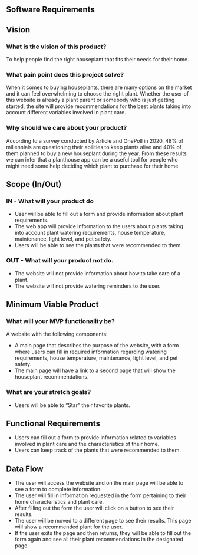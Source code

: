 ## Software Requirements

## Vision

### What is the vision of this product?

To help people find the right houseplant that fits their needs for their home.

### What pain point does this project solve?

When it comes to buying houseplants, there are many options on the market and it can feel overwhelming to choose the right plant. Whether the user of this website is already a plant parent or somebody who is just getting started, the site will provide recommendations for the best plants taking into account different variables involved in plant care.

### Why should we care about your product?

According to a survey conducted by Article and OnePoll in 2020, 48% of millennials are questioning their abilities to keep plants alive and 40% of them planned to buy a new houseplant during the year. From these results we can infer that a planthouse app can be a useful tool for people who might need some help deciding which plant to purchase for their home.

## Scope (In/Out)

### IN - What will your product do

-	User will be able to fill out a form and provide information about plant requirements.
-	The web app will provide information to the users about plants taking into account plant watering requirements, house temperature, maintenance, light level, and pet safety.
-	Users will be able to see the plants that were recommended to them.
  
### OUT - What will your product not do.

-	The website will not provide information about how to take care of a plant.
-	The website will not provide watering reminders to the user.
  
## Minimum Viable Product

### What will your MVP functionality be?

A website with the following components:

-	A main page that describes the purpose of the website, with a form where users can fill in required information regarding watering requirements, house temperature, maintenance, light level, and pet safety.
-	The main page will have a link to a second page that will show the houseplant recommendations.
  
### What are your stretch goals?

-	Users will be able to “Star” their favorite plants.
  
## Functional Requirements

-	Users can fill out a form to provide information related to variables involved in plant care and the characteristics of their home.
-	Users can keep track of the plants that were recommended to them.
  
## Data Flow

-	The user will access the website and on the main page will be able to see a form to complete information.
-	The user will fill in information requested in the form pertaining to their home characteristics and plant care.
-	After filling out the form the user will click on a button to see their results.
-	The user will be moved to a different page to see their results. This page will show a recommended plant for the user.
-	If the user exits the page and then returns, they will be able to fill out the form again and see all their plant recommendations in the designated page.
